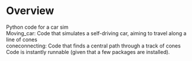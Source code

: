 # Overview
Python code for a car sim <br/>
Moving_car: Code that simulates a self-driving car, aiming to travel along a line of cones <br/>
coneconnecting: Code that finds a central path through a track of cones <br/>
Code is instantly runnable (given that a few packages are installed).


